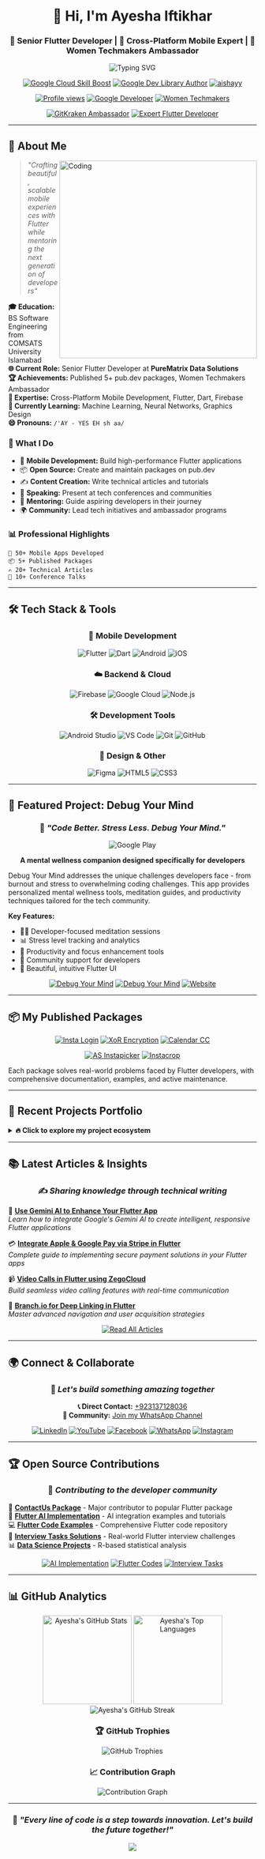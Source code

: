 <div align="center">

# 👋 Hi, I'm Ayesha Iftikhar
### 🚀 Senior Flutter Developer | 📱 Cross-Platform Mobile Expert | 🎯 Women Techmakers Ambassador

<img src="https://readme-typing-svg.herokuapp.com?font=Fira+Code&pause=1000&color=C5168E&center=true&vCenter=true&width=435&lines=Flutter+%26+Dart+Expert;Open+Source+Contributor;Tech+Community+Leader;Mobile+App+Innovator" alt="Typing SVG" />

</div>

<div align="center">

[![Google Cloud Skill Boost](https://img.shields.io/badge/Google_Cloud-Skill_Boost-C5168E?logo=google&logoColor=ffffff&style=for-the-badge)](https://www.cloudskillsboost.google/public_profiles/75fcda1b-b147-4281-8bdb-64f961c35da8) [![Google Dev Library Author](https://img.shields.io/badge/Google_Dev_Library-Author-C5168E?logo=google&logoColor=ffffff&style=for-the-badge)](https://devlibrary.withgoogle.com/authors/ayeshaiftikhar) [![aishayy](https://img.shields.io/badge/aishayy-pub.dev-C5168D?logo=dart&logoColor=ffffff&style=for-the-badge)](https://pub.dev/publishers/aishayy.com/packages)

[![Profile views](https://komarev.com/ghpvc/?username=ayeshaiftikhar&label=Profile%20views&color=C5168E&style=for-the-badge)](https://g.dev/ayeshaiftikhar) [![Google Developer](https://img.shields.io/badge/Google_Developer-Profile-C5168E?logo=google&logoColor=ffffff&style=for-the-badge)](https://g.dev/ayeshaiftikhar) [![Women Techmakers](https://img.shields.io/badge/Women_Techmakers-Ambassador-C5168E?logo=google&logoColor=ffffff&style=for-the-badge)]()

[![GitKraken Ambassador](https://img.shields.io/badge/GitKraken-Ambassador-179287?logo=gitkraken&logoColor=ffffff&style=for-the-badge)]() [![Expert Flutter Developer](https://img.shields.io/badge/Expert_Flutter_Developer-2ByteCode-02569B?logo=flutter&logoColor=ffffff&style=for-the-badge)](https://drive.google.com/file/d/10jJWiDmXsw9JlDvAsjff_aJ_6DWwZSfx/view)

</div>

---

## 💫 About Me

<img align="right" alt="Coding" width="400" src="https://media.giphy.com/media/L1R1tvI9svkIWwpVYr/giphy.gif">

> *"Crafting beautiful, scalable mobile experiences with Flutter while mentoring the next generation of developers"*

**🎓 Education:** BS Software Engineering from COMSATS University Islamabad  
**🌐 Current Role:** Senior Flutter Developer at **PureMatrix Data Solutions**  
**🏆 Achievements:** Published 5+ pub.dev packages, Women Techmakers Ambassador  
**📱 Expertise:** Cross-Platform Mobile Development, Flutter, Dart, Firebase  
**🧠 Currently Learning:** Machine Learning, Neural Networks, Graphics Design  
**😄 Pronouns:** `/'AY - YES EH sh aa/`

### 🌟 What I Do
- 🚀 **Mobile Development:** Build high-performance Flutter applications
- 📦 **Open Source:** Create and maintain packages on pub.dev
- ✍️ **Content Creation:** Write technical articles and tutorials
- 🎤 **Speaking:** Present at tech conferences and communities
- 🤝 **Mentoring:** Guide aspiring developers in their journey
- 🌍 **Community:** Lead tech initiatives and ambassador programs

### 📊 Professional Highlights
```
📱 50+ Mobile Apps Developed
📦 5+ Published Packages
✍️ 20+ Technical Articles
🎤 10+ Conference Talks
```
<!-- <p>👥 1000+ Developers Mentored
🌟 5000+ GitHub Stars</p> -->

---

## 🛠️ Tech Stack & Tools

<div align="center">

### 📱 Mobile Development
![Flutter](https://img.shields.io/badge/Flutter-02569B?style=for-the-badge&logo=flutter&logoColor=white)
![Dart](https://img.shields.io/badge/Dart-0175C2?style=for-the-badge&logo=dart&logoColor=white)
![Android](https://img.shields.io/badge/Android-3DDC84?style=for-the-badge&logo=android&logoColor=white)
![iOS](https://img.shields.io/badge/iOS-000000?style=for-the-badge&logo=ios&logoColor=white)

### ☁️ Backend & Cloud
![Firebase](https://img.shields.io/badge/Firebase-FFCA28?style=for-the-badge&logo=firebase&logoColor=black)
![Google Cloud](https://img.shields.io/badge/Google_Cloud-4285F4?style=for-the-badge&logo=google-cloud&logoColor=white)
![Node.js](https://img.shields.io/badge/Node.js-43853D?style=for-the-badge&logo=node.js&logoColor=white)

### 🛠️ Development Tools
![Android Studio](https://img.shields.io/badge/Android_Studio-3DDC84?style=for-the-badge&logo=android-studio&logoColor=white)
![VS Code](https://img.shields.io/badge/VS_Code-0078D4?style=for-the-badge&logo=visual%20studio%20code&logoColor=white)
![Git](https://img.shields.io/badge/Git-F05032?style=for-the-badge&logo=git&logoColor=white)
![GitHub](https://img.shields.io/badge/GitHub-100000?style=for-the-badge&logo=github&logoColor=white)

### 🎨 Design & Other
![Figma](https://img.shields.io/badge/Figma-F24E1E?style=for-the-badge&logo=figma&logoColor=white)
![HTML5](https://img.shields.io/badge/HTML5-E34F26?style=for-the-badge&logo=html5&logoColor=white)
![CSS3](https://img.shields.io/badge/CSS3-1572B6?style=for-the-badge&logo=css3&logoColor=white)

</div>

---

## 🌟 Featured Project: Debug Your Mind

<div align="center">

### 🧠 *"Code Better. Stress Less. Debug Your Mind."*

<img src="https://img.shields.io/badge/Available_on-Google_Play-1E1E1E?style=for-the-badge&logo=google-play&logoColor=ffffff" alt="Google Play">

**A mental wellness companion designed specifically for developers**

</div>

Debug Your Mind addresses the unique challenges developers face - from burnout and stress to overwhelming coding challenges. This app provides personalized mental wellness tools, meditation guides, and productivity techniques tailored for the tech community.

**Key Features:**
- 🧘‍♀️ Developer-focused meditation sessions
- 📊 Stress level tracking and analytics
- 🎯 Productivity and focus enhancement tools
- 💬 Community support for developers
- 🎨 Beautiful, intuitive Flutter UI

<div align="center">

[![Debug Your Mind](https://img.shields.io/badge/Get_Early_Access-1E1E1E?logo=google-play&logoColor=ffffff&style=for-the-badge)](https://forms.gle/2xibGn9RiwMQcUk28) [![Debug Your Mind](https://img.shields.io/badge/Google_Play-1E1E1E?logo=google-play&logoColor=ffffff&style=for-the-badge)](https://play.google.com/store/apps/details?id=com.aishayy.dym) [![Website](https://img.shields.io/badge/Website-1E1E1E?logo=google-chrome&logoColor=ffffff&style=for-the-badge)](https://debug-your-mind.web.app/)

</div>

---

## 📦 My Published Packages

<div align="center">

[![Insta Login](https://img.shields.io/badge/Insta_Login-pub.dev-0175C2?logo=dart&logoColor=ffffff&style=for-the-badge)](https://pub.dev/packages/insta_login) [![XoR Encryption](https://img.shields.io/badge/XoR_Encryption-pub.dev-0175C2?logo=dart&logoColor=ffffff&style=for-the-badge)](https://pub.dev/packages/xor_encryption) [![Calendar CC](https://img.shields.io/badge/Calendar_CC-pub.dev-0175C2?logo=dart&logoColor=ffffff&style=for-the-badge)](https://pub.dev/packages/calendar_cc)

[![AS Instapicker](https://img.shields.io/badge/AS_Instapicker-pub.dev-0175C2?logo=dart&logoColor=ffffff&style=for-the-badge)](https://pub.dev/packages/as_instapicker) [![Instacrop](https://img.shields.io/badge/Instacrop-pub.dev-0175C2?logo=dart&logoColor=ffffff&style=for-the-badge)](https://pub.dev/packages/instacrop)

</div>

Each package solves real-world problems faced by Flutter developers, with comprehensive documentation, examples, and active maintenance.

---

## 🚀 Recent Projects Portfolio

<details>
<summary><b>🔥 Click to explore my project ecosystem</b></summary>

### 🎯 Production Apps
[![Ask AI](https://img.shields.io/badge/Ask_AI-AI_Powered_Assistant-42cbf5?style=for-the-badge&logo=openai&logoColor=ffffff)](https://youtu.be/uanEhadiEe4)  
[![Sprout](https://img.shields.io/badge/Sprout-Growth_Tracking-90f542?style=for-the-badge&logo=plant&logoColor=ffffff)](https://youtu.be/JEPp4qPDKlo)  
[![Mind Buddy](https://img.shields.io/badge/Mind_Buddy-Mental_Health-89CFF0?style=for-the-badge&logo=heart&logoColor=ffffff)](https://youtu.be/g2aqzrVr8vo)

### 📱 Communication & Social
[![Signal Clone](https://img.shields.io/badge/Signal_Clone-Secure_Messaging-4287f5?style=for-the-badge&logo=signal&logoColor=ffffff)](https://youtu.be/VXXKL44V__U)  
[![Her Amigo](https://img.shields.io/badge/Her_Amigo-Social_Platform-C5168D?style=for-the-badge&logo=heart&logoColor=ffffff)](https://youtu.be/Buyv4U24oVk)

### 🏥 Healthcare & Wellness
[![PhysioSite](https://img.shields.io/badge/PhysioSite-Healthcare-DAF7A6?style=for-the-badge&logo=medical-cross&logoColor=ffffff)](https://apps.apple.com/us/app/physiosite/id1663719876)  
[![JetLag](https://img.shields.io/badge/JetLag-Travel_Wellness-89CFF0?style=for-the-badge&logo=airplane&logoColor=ffffff)](https://drive.google.com/file/d/10gRknrlkNz9IjvFvfwctvEkI8tbPB6-j/view?usp=share_link)

### 🍽️ Restaurant & Hospitality
[![Dine Screen](https://img.shields.io/badge/Dine_Screen-Restaurant_Management-FFA500?style=for-the-badge&logo=restaurant&logoColor=ffffff)](https://dine-screen.web.app/)  
[![Dine Screen Menu](https://img.shields.io/badge/Dine_Screen-Menu_System-FFA500?style=for-the-badge&logo=menu&logoColor=ffffff)](https://dine-screen-menu.web.app)  
[![Dine Screen Reception](https://img.shields.io/badge/Dine_Screen-Reception-FFA500?style=for-the-badge&logo=reception&logoColor=ffffff)](https://dine-screen.web.app/ReceptionMain)  
[![Dine Screen Kitchen](https://img.shields.io/badge/Dine_Screen-Kitchen-FFA500?style=for-the-badge&logo=chef&logoColor=ffffff)](https://dine-screen.web.app/KitchenLogin)

### 💝 Social Impact
[![Love Easy Giving](https://img.shields.io/badge/Love_Easy_Giving-Charity_Platform-6B5233?style=for-the-badge&logo=heart&logoColor=ffffff)](https://play.google.com/store/apps/details?id=com.github.love_easy_giving)  
[![Love Easy Giving Individual](https://img.shields.io/badge/Love_Easy_Giving-Individual-6B5233?style=for-the-badge&logo=person&logoColor=ffffff)](https://play.google.com/store/apps/details?id=com.github.loveeasygivingindividual)

### 🎬 Entertainment & Media
[![Pakistan Live TV](https://img.shields.io/badge/Pakistan_Live_TV-Streaming_App-00C853?style=for-the-badge&logo=tv&logoColor=ffffff)](https://drive.google.com/file/d/1nmdZipzWHWIb7EXw__NpKBWJYdYk-3uH/view?usp=share_link)  
[![Engage](https://img.shields.io/badge/Engage-Entertainment_Platform-FFBF00?style=for-the-badge&logo=play&logoColor=ffffff)](https://play.google.com/store/apps/details?)

</details>

---

## 📚 Latest Articles & Insights

<div align="center">

### ✍️ *Sharing knowledge through technical writing*

</div>

🤖 **[Use Gemini AI to Enhance Your Flutter App](https://medium.com/@seayeshaiftikhar/use-gemini-ai-to-enhance-your-flutterapp-dc773ff563c7)**  
*Learn how to integrate Google's Gemini AI to create intelligent, responsive Flutter applications*

💳 **[Integrate Apple & Google Pay via Stripe in Flutter](https://medium.com/@seayeshaiftikhar/integrate-apple-google-pay-via-stripe-flutter-70728748b4db)**  
*Complete guide to implementing secure payment solutions in your Flutter apps*

📹 **[Video Calls in Flutter using ZegoCloud](https://medium.com/@seayeshaiftikhar/video-calls-in-flutter-using-zegocloud-95dacddd8bb7)**  
*Build seamless video calling features with real-time communication*

🔗 **[Branch.io for Deep Linking in Flutter](https://medium.com/@seayeshaiftikhar/branch-io-for-deep-linking-in-flutter-2327530f1639)**  
*Master advanced navigation and user acquisition strategies*

<div align="center">

[![Read All Articles](https://img.shields.io/badge/Read_All_Articles-Medium-0077B5?style=for-the-badge&logo=Medium&logoColor=ffffff)](https://seayeshaiftikhar.medium.com/)

</div>

---

## 🌍 Connect & Collaborate

<div align="center">

### 🤝 *Let's build something amazing together*

**📞 Direct Contact:** [+923137128036](tel:+923137128036)  
**📲 Community:** [Join my WhatsApp Channel](https://whatsapp.com/channel/0029VaCZPbjGJP8EQY19Xz1v)

[![LinkedIn](https://img.shields.io/badge/LinkedIn-Connect-0077B5?style=for-the-badge&logo=linkedin&logoColor=white)](https://www.linkedin.com/in/seayeshaiftikhar/)
[![YouTube](https://img.shields.io/badge/YouTube-Subscribe-FF0000?style=for-the-badge&logo=youtube&logoColor=white)](https://www.youtube.com/channel/UCUI0fN6xPUT3SfGLfh8B9Lg)
[![Facebook](https://img.shields.io/badge/Facebook-Follow-1877F2?style=for-the-badge&logo=facebook&logoColor=white)](https://web.facebook.com/ayeshaifitikharofficial/)
[![WhatsApp](https://img.shields.io/badge/WhatsApp-Message-25D366?style=for-the-badge&logo=whatsapp&logoColor=white)](https://whatsapp.com/channel/0029VaCZPbjGJP8EQY19Xz1v)
[![Instagram](https://img.shields.io/badge/Instagram-Follow-E4405F?style=for-the-badge&logo=instagram&logoColor=white)](https://www.instagram.com/aishayyy____)

</div>

---

## 🏆 Open Source Contributions

<div align="center">

### 🌟 *Contributing to the developer community*

</div>

🔗 **[ContactUs Package](https://pub.dev/packages/contactus)** - Major contributor to popular Flutter package  
🚀 **[Flutter AI Implementation](https://github.com/AyeshaIftikhar/flutter_ai)** - AI integration examples and tutorials  
💻 **[Flutter Code Examples](https://github.com/AyeshaIftikhar/Flutter-Codes)** - Comprehensive Flutter code repository  
🎯 **[Interview Tasks Solutions](https://github.com/AyeshaIftikhar/Interview-Tasks)** - Real-world Flutter interview challenges  
📊 **[Data Science Projects](https://github.com/AyeshaIftikhar/ToothGrowthAnalysisofPigs)** - R-based statistical analysis

<div align="center">

[![AI Implementation](https://img.shields.io/badge/AI_Implementation-Flutter-0175C2?style=for-the-badge&logo=Flutter&logoColor=ffffff)](https://github.com/AyeshaIftikhar/flutter_ai) [![Flutter Codes](https://img.shields.io/badge/Flutter_Codes-Repository-0175C2?style=for-the-badge&logo=Flutter&logoColor=ffffff)](https://github.com/AyeshaIftikhar/Flutter-Codes) [![Interview Tasks](https://img.shields.io/badge/Interview_Tasks-Solutions-0175C2?style=for-the-badge&logo=Flutter&logoColor=ffffff)](https://github.com/AyeshaIftikhar/Interview-Tasks)

</div>

---

## 📊 GitHub Analytics

<div align="center">

<img height="180em" src="https://github-readme-stats.vercel.app/api?username=ayeshaiftikhar&show_icons=true&hide_border=true&count_private=true&theme=radical&icon_color=C5168E" alt="Ayesha's GitHub Stats"/>
<img height="180em" src="https://github-readme-stats.vercel.app/api/top-langs/?username=ayeshaiftikhar&layout=compact&hide_border=true&theme=radical&title_color=C5168E" alt="Ayesha's Top Languages"/>

<img src="https://github-readme-streak-stats.herokuapp.com/?user=ayeshaiftikhar&hide_border=true&theme=radical&stroke=C5168E&ring=C5168E&fire=C5168E" alt="Ayesha's GitHub Streak"/>

### 🏆 GitHub Trophies
<img src="https://github-profile-trophy.vercel.app/?username=ayeshaiftikhar&theme=radical&row=1&column=7&margin-h=15&margin-w=5&no-bg=true" alt="GitHub Trophies"/>

### 📈 Contribution Graph
<img src="https://activity-graph.herokuapp.com/graph?username=ayeshaiftikhar&bg_color=0d1117&color=C5168E&line=C5168E&point=FFFFFF&hide_border=true" alt="Contribution Graph"/>

</div>

---

<div align="center">

### 🚀 *"Every line of code is a step towards innovation. Let's build the future together!"*

<img src="https://capsule-render.vercel.app/api?type=waving&color=gradient&customColorList=0,2,2,5,30&height=65&section=footer"/>

</div>
